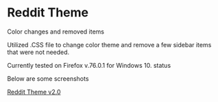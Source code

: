 # Reddit Theme
Color changes and removed items

Utilized .CSS file to change color theme and remove a few sidebar items that were not needed.

Currently tested on Firefox v.76.0.1 for Windows 10.   status <working>
  
Below are some screenshots

[Reddit Theme v2.0](https://imgur.com/cHNXTJZ)
